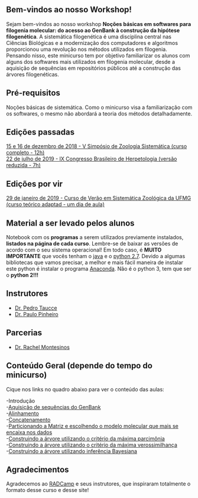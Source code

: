 ## Bem-vindos ao nosso Workshop!

Sejam bem-vindos ao nosso workshop **Noções básicas em softwares para filogenia molecular: do acesso ao GenBank à construção da hipótese filogenética**. A sistemática filogenética é uma disciplina central nas Ciências Biológicas e a modernização dos computadores e algoritmos proporcionou uma revolução nos métodos utilizados em filogenia. Pensando nisso, este minicurso tem por objetivo familiarizar os alunos com alguns dos softwares mais utilizados em filogenia molecular, desde a aquisição de sequências em repositórios públicos até a construção das árvores filogenéticas.

## Pré-requisitos

Noções básicas de sistemática. Como o minicurso visa a familiarização com os softwares, o mesmo não abordará a teoria dos métodos
detalhadamente.

## Edições passadas
[15 e 16 de dezembro de 2018 - V Simpósio de Zoologia Sistemática (curso completo - 12h)](https://pedrotaucce.github.io/filogenia/simposio_ufmg)<br>
[22 de julho de 2019 - IX Congresso Brasileiro de Herpetologia (versão reduzida - 7h)](https://pedrotaucce.github.io/filogenia/ixcbh)

## Edições por vir

[29 de janeiro de 2019 - Curso de Verão em Sistemática Zoológica da UFMG (curso teórico adaptad - um dia de aula)](https://pedrotaucce.github.io/filogenia/curso_verao_ufmg)

## Material a ser levado pelos alunos

Notebook com os **programas** a serem utilizados previamente instalados, **listados na página de cada curso**. Lembre-se de baixar as versões de acordo com o seu sistema operacional! Em todo caso, é **MUITO IMPORTANTE** que vocês tenham o [java](https://www.java.com/pt_BR/download/) e o [python 2.7](https://www.python.org/downloads/). Devido a algumas bibliotecas que vamos precisar, a melhor e mais fácil maneira de instalar este python é instalar o programa [Anaconda](https://www.anaconda.com/download/). Não é o python 3, tem que ser o **python 2!!!**

## Instrutores

- [Dr. Pedro Taucce](http://www.pedrotaucce.org)<br>
- [Dr. Paulo Pinheiro](http://www.https://pinheiropdp.weebly.com/)

## Parcerias 

- [Dr. Rachel Montesinos](http://lattes.cnpq.br/3354579224369266)
## Conteúdo Geral (depende do tempo do minicurso)

Cique nos links no quadro abaixo para ver o conteúdo das aulas:

-Introdução<br>
-[Aquisição de sequências do GenBank](https://pedrotaucce.github.io/filogenia/genbank)<br>
-[Alinhamento](https://pedrotaucce.github.io/filogenia/alinhamento)<br>
-[Concatenamento](https://pedrotaucce.github.io/filogenia/sequencematrix)<br>
-[Particionando a Matriz e escolhendo o modelo molecular que mais se encaixa nos dados](https://pedrotaucce.github.io/filogenia/selecaodemodelos)<br>
-[Construindo a árvore utilizando o critério da máxima parcimônia](https://pedrotaucce.github.io/filogenia/parcimonia)<br>
-[Construindo a árvore utilizando o critério da máxima verossimilhança](https://pedrotaucce.github.io/filogenia/verossimilhanca)<br>
-[Construindo a árvore utilizando inferência Bayesiana](https://pedrotaucce.github.io/filogenia/bayesiana)<br>


## Agradecimentos

Agradecemos ao [RADCamp](https://radcamp.github.io/) e seus instrutores, que inspiraram totalmente o formato desse curso e desse site!
